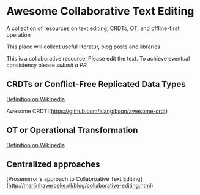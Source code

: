 # Awesome Collaborative Text Editing

A collection of resources on text editing, CRDTs, OT, and offline-first operation

This place will collect useful literatur, blog posts and libraries

This is a collaborative resource. Please edit the text. To achieve eventual consistency please _submit a PR_.

## CRDTs or Conflict-Free Replicated Data Types

[Definition on Wikipedia](https://en.wikipedia.org/wiki/Conflict-free_replicated_data_type)

Awesome CRDT](https://github.com/alangibson/awesome-crdt)

## OT or Operational Transformation

[Definition on Wikipedia](https://en.wikipedia.org/wiki/Operational_transformation)

## Centralized approaches

[Prosemirror's approach to Collabroative Text Editing] (http://marijnhaverbeke.nl/blog/collaborative-editing.html)
